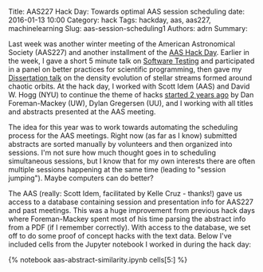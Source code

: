 Title: AAS227 Hack Day: Towards optimal AAS session scheduling
date: 2016-01-13 10:00
Category: hack
Tags: hackday, aas, aas227, machinelearning
Slug: aas-session-scheduling1
Authors: adrn
Summary:

Last week was another winter meeting of the American Astronomical Society (AAS227) and another installment of the [AAS Hack Day](http://www.astrobetter.com/wiki/AASHackDay). Earlier in the week, I gave a short 5 minute talk on [Software Testing](https://speakerdeck.com/adrn/software-testing) and participated in a panel on better practices for scientific programming, then gave my [Dissertation talk](https://speakerdeck.com/adrn/chaos-and-stellar-streams) on the density evolution of stellar streams formed around chaotic orbits. At the hack day, I worked with Scott Idem (AAS) and David W. Hogg (NYU) to continue the theme of hacks [started 2 years ago](http://www.astrobetter.com/blog/2014/01/22/aas-hack-day-2014/) by Dan Foreman-Mackey (UW), Dylan Gregersen (UU), and I working with all titles and abstracts presented at the AAS meeting.

The idea for this year was to work towards automating the scheduling process for the AAS meetings. Right now (as far as I know) submitted abstracts are sorted manually by volunteers and then organized into sessions. I'm not sure how much thought goes in to scheduling simultaneous sessions, but I know that for my own interests there are often multiple sessions happening at the same time (leading to "session jumping"). Maybe computers can do better?

The AAS (really: Scott Idem, facilitated by Kelle Cruz - thanks!) gave us access to a database containing session and presentation info for AAS227 and past meetings. This was a huge improvement from previous hack days where Foreman-Mackey spent most of his time parsing the abstract info from a PDF (if I remember correctly). With access to the database, we set off to do some proof of concept hacks with the text data. Below I've included cells from the Jupyter notebook I worked in during the hack day:

{% notebook aas-abstract-similarity.ipynb cells[5:] %}
